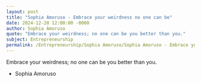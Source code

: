 ```yaml
---
layout: post
title: "Sophia Amoruso - Embrace your weirdness no one can be"
date: 2024-12-28 12:00:00 -0000
author: Sophia Amoruso
quote: "Embrace your weirdness; no one can be you better than you."
subject: Entrepreneurship
permalink: /Entrepreneurship/Sophia Amoruso/Sophia Amoruso - Embrace your weirdness no one can be
---
```


Embrace your weirdness; no one can be you better than you.

- Sophia Amoruso
